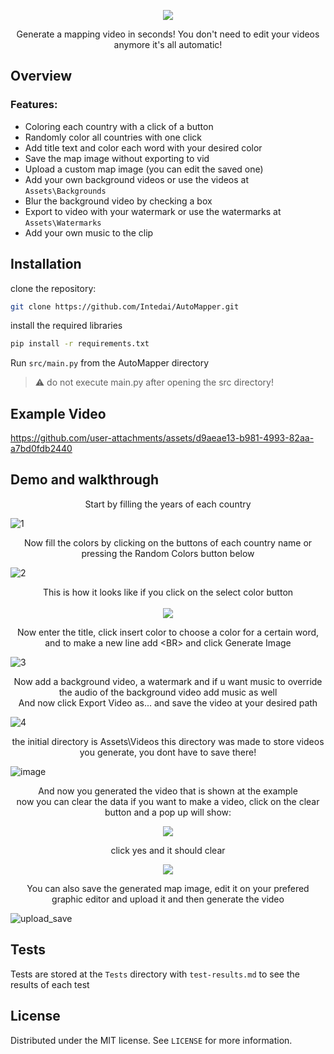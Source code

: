 <p align="center">
  <img src="https://github.com/user-attachments/assets/a856904f-d630-4bbe-a359-9de80b5ffdbe">  
</p>
<p align="center">
  Generate a mapping video in seconds! You don't need to edit your videos anymore it's all automatic!
</p>

## Overview
### Features:
- Coloring each country with a click of a button
- Randomly color all countries with one click
- Add title text and color each word with your desired color
- Save the map image without exporting to vid
- Upload a custom map image (you can edit the saved one)
- Add your own background videos or use the videos at `Assets\Backgrounds`
- Blur the background video by checking a box
- Export to video with your watermark or use the watermarks at `Assets\Watermarks`
- Add your own music to the clip

## Installation
clone the repository:  
```bash
git clone https://github.com/Intedai/AutoMapper.git
```
install the required libraries
```bash
pip install -r requirements.txt
```
Run `src/main.py` from the AutoMapper directory
> :warning: do not execute main.py after opening the src directory!
## Example Video


https://github.com/user-attachments/assets/d9aeae13-b981-4993-82aa-a7bd0fdb2440


## Demo and walkthrough
<p align="center">
  Start by filling the years of each country
</p>

![1](https://github.com/user-attachments/assets/887267b4-7f89-4e5b-8269-024d9590b5be)
<p align="center">
  Now fill the colors by clicking on the buttons of each country name or pressing the Random Colors button below
</p>

![2](https://github.com/user-attachments/assets/30e0e537-8eea-4f42-9102-25eef460b45d)  
<p align="center">
  This is how it looks like if you click on the select color button<br><br>
  <img src=https://github.com/user-attachments/assets/cd482ba0-e50d-4649-957c-37cdd4f34218>
</p>

<p align="center">
  Now enter the title, click insert color to choose a color for a certain word, and to make a new line add &ltBR&gt and click Generate Image
</p>

![3](https://github.com/user-attachments/assets/bdee4529-64b3-47b1-a7ad-7a2181c10deb)  


<p align="center">
  Now add a background video, a watermark and if u want music to override the audio of the background video add music as well
  <br>
  And now click Export Video as... and save the video at your desired path
</p>

![4](https://github.com/user-attachments/assets/bc5c2ed7-befa-44e5-9080-f8f95427f5c7)  


<p align="center">
  the initial directory is Assets\Videos this directory was made to store videos you generate, you dont have to save there!
</p>

![image](https://github.com/user-attachments/assets/cd1c2cdb-e76f-4064-a6c4-d66ceacf720a)  

<p align="center">
  And now you generated the video that is shown at the example
  <br>
  now you can clear the data if you want to make a video, click on the clear button and a pop up will show:  
</p>
<p align="center">
  <img src=https://github.com/user-attachments/assets/dc2f91cc-eda1-4733-bf6f-3377307b717e>
</p>
<p align="center">
  click yes and it should clear
</p>
<p align="center">
  <img src=https://github.com/user-attachments/assets/25627f0b-9079-4b9c-82a7-ed41ba37cc43>
</p>

<p align="center">
  You can also save the generated map image, edit it on your prefered graphic editor and upload it and then generate the video
</p>

![upload_save](https://github.com/user-attachments/assets/663ca923-be07-4640-bac7-95800a27c0da)

## Tests
Tests are stored at the `Tests` directory with `test-results.md` to see the results of each test

## License
Distributed under the MIT license. See `LICENSE` for more information.
